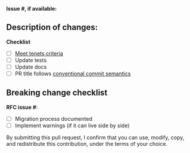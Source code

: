 **Issue #, if available:**

## Description of changes:

<!--- One or two sentences as a summary of what's being changed -->

**Checklist**

<!--- Leave unchecked if your change doesn't seem to apply --> 

* [ ] [Meet tenets criteria](https://awslabs.github.io/aws-lambda-powertools-dotnet/#tenets)
* [ ] Update tests
* [ ] Update docs
* [ ] PR title follows [conventional commit semantics](https://github.com/awslabs/aws-lambda-powertools-dotnet/blob/develop/.github/semantic.yml)

## Breaking change checklist

<!--- Ignore if it's not a breaking change -->

**RFC issue #**:

* [ ] Migration process documented
* [ ] Implement warnings (if it can live side by side)

By submitting this pull request, I confirm that you can use, modify, copy, and redistribute this contribution, under the terms of your choice.
